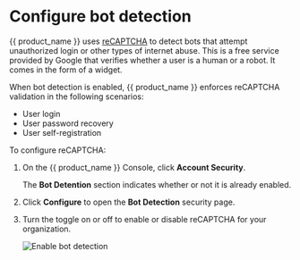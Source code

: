 # Configure bot detection

{{ product_name }} uses [reCAPTCHA](https://developers.google.com/recaptcha/) to detect bots that attempt unauthorized login or other types of internet abuse. This is a free service provided by Google that verifies whether a user is a human or a robot. It comes in the form of a widget.

When bot detection is enabled, {{ product_name }} enforces reCAPTCHA validation in the following scenarios:

- User login
- User password recovery
- User self-registration

To configure reCAPTCHA:

1. On the {{ product_name }} Console, click **Account Security**.

    The **Bot Detention** section indicates whether or not it is already enabled.

2. Click **Configure** to open the **Bot Detection** security page.

3. Turn the toggle on or off to enable or disable reCAPTCHA for your organization.

    ![Enable bot detection]({{base_path}}/assets/img/guides/organization/account-security/bot-detection/enable-bot-detection.png)